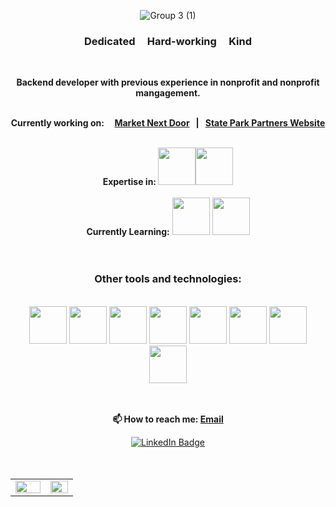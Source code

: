 <div align="center">

![Group 3 (1)](https://raw.githubusercontent.com/kbug819/kbug819/main/Group%203%20(1).png)

</div>

<div align="center">
<h3>Dedicated&nbsp;&nbsp;&nbsp;&nbsp;&nbsp;Hard-working&nbsp;&nbsp;&nbsp;&nbsp;&nbsp;Kind </h3><br>

**Backend developer with previous experience in nonprofit and nonprofit mangagement.** <br><br>
  
**Currently working on: &nbsp;&nbsp;&nbsp; [Market Next Door](https://github.com/Market-Next-Door/market_nextdoor_api)&nbsp;&nbsp;&nbsp;|&nbsp;&nbsp;&nbsp;[State Park Partners Website](https://github.com/State-Park-Partners-Website)**
<br>
<br>

**Expertise in: <img src="https://cdn.jsdelivr.net/gh/devicons/devicon/icons/ruby/ruby-plain-wordmark.svg" width="60" height="60"/><img src="https://cdn.jsdelivr.net/gh/devicons/devicon/icons/rails/rails-plain-wordmark.svg" width="60" height="60" />** <br><br>
**Currently Learning:** <img src="https://cdn.jsdelivr.net/gh/devicons/devicon/icons/python/python-original.svg" width="60" height="60"/> <img src="https://cdn.jsdelivr.net/gh/devicons/devicon/icons/django/django-plain.svg" width="60" height="60"/><br><br><br>

<h3>Other tools and technologies:</h3><br>
<img src="https://cdn.jsdelivr.net/gh/devicons/devicon/icons/rspec/rspec-original.svg" width="60" height="60"/>
<img src="https://cdn.jsdelivr.net/gh/devicons/devicon/icons/vscode/vscode-original.svg" width="60" height="60" />
<img src="https://cdn.jsdelivr.net/gh/devicons/devicon/icons/postgresql/postgresql-plain-wordmark.svg"  width="60" height="60" /> 
<img src="https://cdn.jsdelivr.net/gh/devicons/devicon/icons/heroku/heroku-plain-wordmark.svg" width="60" height="60" />
<img src="https://cdn.jsdelivr.net/gh/devicons/devicon/icons/git/git-plain-wordmark.svg" width="60" height="60"/> 
<img src="https://cdn.jsdelivr.net/gh/devicons/devicon/icons/bootstrap/bootstrap-original.svg" width="60" height="60"/> 
<img src="https://cdn.jsdelivr.net/gh/devicons/devicon/icons/github/github-original-wordmark.svg" width="60" height="60" />
<img src="https://cdn.jsdelivr.net/gh/devicons/devicon/icons/slack/slack-original.svg" width="60" height="60" />

          
<br><br>
**📫 How to reach me: [Email](kaylee.j.janes@gmail.com)**<br>


<div id="badges">
  <a href="https://www.linkedin.com/in/kaylee-janes/">
<img src="https://img.shields.io/badge/LinkedIn-blue?style=for-the-badge&logo=linkedin&logoColor=white" alt="LinkedIn Badge"/><br><br><br>

</div>

<div>
<table><tr><td valign="top" width="50%">

<img src="https://github-readme-stats.vercel.app/api?username=kbug819&theme=slateorange&show_icons=true&count_private=true&hide_border=true" align="left" style="width: 100%" />

</td><td valign="top" width="39%">

<img src="https://github-readme-stats.vercel.app/api/top-langs/?username=kbug819&theme=slateorange&hide_border=true&layout=compact" align="left" style="width: 100%" />

</td></tr></table>
<img src="https://komarev.com/ghpvc/?username=kbug819&style=flat-square&color=blue" alt=""/>
<!--
**kbug819/kbug819** is a ✨ _special_ ✨ repository because its `README.md` (this file) appears on your GitHub profile.

Here are some ideas to get you started:

-->
